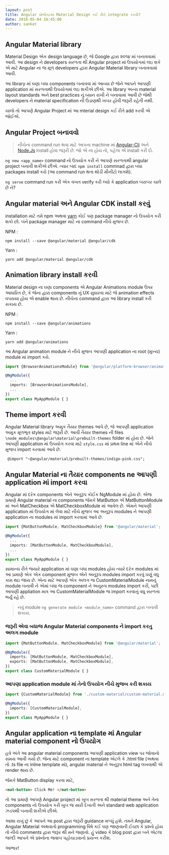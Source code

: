 ```yaml
---
layout: post
title: Angular પ્રોજેક્ટમાં Material Design કઈ રીતે integrate કરવી?
date: 2018-05-04 16:45:00
author: sanket
---
```


## Angular Material library
Material Design એક design language છે, જે Google દ્વારા ૨૦૧૪ માં બનાવવામાં આવી. આ design ને developers સરળતા થી Angular project માં ઉપયોગમાં લઇ શકે એ માટે Angular ના જ મૂળ developers દ્વારા Angular Material library બનાવવામાં આવી.

આ library માં ઘણા બધા components બનાવવા માં આવ્યા છે જેને આપને આપણી application માં સરળતાથી ઉપયોગમાં લઇ શકીએ છીએ. આ library અન્ય material layout standards અને best practices નું ધ્યાન રાખી ને બનાવામાં આવી છે જેથી developers ને material specification ની ઉંડાણથી ખબર હોવી જરૂરી રહેતી નથી.

ચાલો તો આપણે Angular Project માં આ mterial design કઈ રીતે add કરવી એ જોઈએ.

## Angular Project બનાવવો

> નીચેના command run થવા માટે આપના machine માં [Angular-Cli](https://cli.angular.io/) અને [Node.Js](https://nodejs.org/en/) install હોવા જરૂરી છે. જો એ ના હોય તો, પહેલા એ install કરી દો.

`ng new <app_name>` command નો ઉપયોગ કરી ને આપણે સરળતાથી angular project બનાવી શકીએ છીએ. ત્યાર બાદ `npm install` commnad દ્વારા બધા packages install કરો (આ command run થતા થોડી મીનીટો લાગશે).

`ng serve` command run કરી એક વખત verify કરી લ્યો કે application બરાબર ચાલે છે ને?

## Angular material અને Angular CDK install કરવું

installation માટે તમે npm અથવા [yarn](https://yarnpkg.com/en/) કોઈ પણ package manager નો ઉપયોગ કરી શકો છો. બંને package manager માટે ના command નીચે મુજબ છે.

NPM :

` npm install --save @angular/material @angular/cdk `

Yarn : 

` yarn add @angular/material @angular/cdk `

## Animation library install કરવી

Material design ના ઘણા components એ Angular Animations module ઉપર આધારિત છે, કે જેના દ્વારા components નું UX સુધારવા માટે જે animation effects વપરાયા હોય એ enable થાય છે. નીચેના command દ્વારા આ library install કરી સકાય છે.

NPM :

` npm install --save @angular/animations `

Yarn : 

` yarn add @angular/animations `

આ Angular animation module ને નીચે મુજબ આપણી application ના root (મુખ્ય) module માં import કરો.

```typescript
import {BrowserAnimationsModule} from '@angular/platform-browser/animations';

@NgModule({
  ...
  imports: [BrowserAnimationsModule],
  ...
})
export class MyAppModule { }
```

## Theme import કરવી
Angular Material library અમુક તૈયાર themes આપે છે, જે આપણી application અમુક મૂળભૂત styles માટે જરૂરી છે. આવી તૈયાર themes ની files `\node_modules\@angular\material\prebuilt-themes` folder માં હોય છે. જેને આપણી application માં ઉપયોગ કરવા માટે `style.css` માં પ્રથમ line માં એને નીચે મુજબ import કરવામાં આવે છે.

` @import "~@angular/material/prebuilt-themes/indigo-pink.css";`

## Angular Material ના તૈયાર components ne આપણી application માં import કરવા
Angular માં દરેક components એને અનુરૂપ કોઈક NgModule માં હોય છે. એજ પ્રમાણે Angular material ના components જેમકે  MatButton એ MatButtonModule માં અને MatCheckbox એ MatCheckboxModule માં આવેલ છે. એમને આપણી application માં ઉપયોગ માં લેવા માટે નીચે મુજબ આ અનુરૂપ modules ને આપણી application ના modules માં import કરવામાં આવે છે.


```typescript
import {MatButtonModule, MatCheckboxModule} from '@angular/material';

@NgModule({
  ...
  imports: [MatButtonModule, MatCheckboxModule],
  ...
})
export class MyAppModule { }
```

સામાન્ય રીતે જયારે application માં ઘણા બધા modules હોય ત્યારે દરેક modules માં આ પ્રમાણે એક એક component મુજબ એને અનુરૂપ modules import કરવું ઘણું વધુ કામ થઇ જાય છે. એના માટે આપણે એક અલગ જ CustomMaterialModule નામનું module બનાવી ને એમાં બધા જ component ને અનુરુપ modules import કરી, પછી આપણી appliation માત્ર આ CustomMaterialModule જ import કરવાનું વધુ સરળતા ભર્યું રહે છે.

> નવું module `ng generate module <module_name>` command દ્વારા બનાવી શકાય.

### જરૂરી એવા બધાજ Angular Material components ને import કરતુ અલગ module
```typescript
import {MatButtonModule, MatCheckboxModule} from '@angular/material';

@NgModule({
  imports: [MatButtonModule, MatCheckboxModule],
  exports: [MatButtonModule, MatCheckboxModule],
})
export class CustomMaterialModule { }
```

### આપણા application module માં તેનો ઉપયોગ નીચે મુજબ કરી શકાય
```typescript
import {CustomMaterialModule} from './custom-material/custom-material.module';

@NgModule({
  imports: [CustomMaterialModule],
})
export class MyAppModule { }
```

## Angular application ના template માં Angular material component નો ઉપયોગ
હવે અંતે આ angular material components આપણી application view પર જોવાનો સમય આવી ગયો છે. જેના માટે component ના template એટલે કે .html file (અથવા તો .ts file ના inline template માં), angular material ને અનુરૂપ html tag લખવાથી એ render થાય છે.

જેમકે MatButton display કરવા માટે,
```html
<mat-button> Click Me! </mat-button>
```

તો આ પ્રમાણે આપણે Angular project માં ખુબ સરળતા થી material theme અને તેના components નો ઉપયોગ કરી ખુબ જ સારી દેખાતી અને standard web application ઝડપથી બનાવી શકીએ છીએ.

આશા રાખું છું કે આપને આ post દ્વારા જરૂરી guidance મળ્યું હશે. તમને Angular, Angular Material અથવાતો programming વિષે કઈ પણ જાણવાની ઈચ્છા કે પ્રશ્નો હોય તો નીચે comments દ્વારા જરૂર થી મને જણાવો. હું video કે blog post દ્વારા બને એટલા જલ્દી આપને એ પ્રશ્નોના જવાબ પહોચાડવાનો પ્રયત્ન કરીશ.

આભાર!
